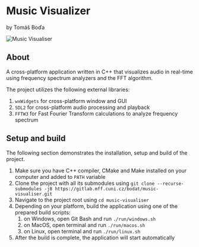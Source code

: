 # Music Visualizer
by Tomáš Boďa

![Music Visualiser](music-visualiser.gif)

## About
A cross-platform application written in C++ that visualizes audio in real-time using frequency spectrum analyzers and the FFT algorithm.

The project utilizes the following external libraries:
1. `wxWidgets` for cross-platform window and GUI
2. `SDL2` for cross-platform audio processing and playback
3. `FFTW3` for Fast Fourier Transform calculations to analyze frequency spectrum

## Setup and build
The following section demonstrates the installation, setup and build of the project.

1. Make sure you have C++ compiler, CMake and Make installed on your computer and added to `PATH` variable
2. Clone the project with all its submodules using `git clone --recurse-submodules -j8 https://gitlab.mff.cuni.cz/bodat/music-visualiser.git`
3. Navigate to the project root using `cd music-visualiser`
4. Depending on your platform, build the application using one of the prepared build scripts:
   1. on Windows, open Git Bash and run `./run/windows.sh`
   2. on MacOS, open terminal and run `./run/macos.sh`
   3. on Linux, open terminal and run `./run/linux.sh`
5. After the build is complete, the application will start automatically
